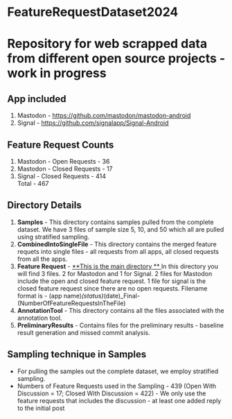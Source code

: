 # FeatureRequestDataset2024

# Repository for web scrapped data from different open source projects - work in progress

## App included 
1. Mastodon - https://github.com/mastodon/mastodon-android
2. Signal - https://github.com/signalapp/Signal-Android

## Feature Request Counts 
1. Mastodon - Open Requests - 36
2. Mastodon - Closed Requests - 17
3. Signal - Closed Requests - 414 <br> Total - 467

## Directory Details 
1. **Samples** - This directory contains samples pulled from the complete dataset. We have 3 files of sample size 5, 10, and 50 which all are pulled using stratified sampling.
2. **CombinedIntoSingleFile** - This directory contains the merged feature requets into single files - all requests from all apps, all closed requests from all the apps.
3. **Feature Request** - <u> **This is the main directory ** </u> In this directory you will find 3 files. 2 for Mastodon and 1 for Signal. 2 files for Mastodon include the open and closed feature request. 1 file for signal is the closed feature request since there are no open requests. Filename format is - (app name)_(status)_(date)_Final-(NumberOfFeatureRequestsInTheFile)
4. **AnnotationTool** - This directory contains all the files associated with the annotation tool.
5. **PreliminaryResults** - Contains files for the preliminary results - baseline result generation and missed commit analysis. 


## Sampling technique in **Samples** 
- For pulling the samples out the complete dataset, we employ stratified sampling.
- Numbers of Feature Requests used in the Sampling - 439 (Open With Discussion = 17; Closed With Discussion = 422) - We only use the feature requests that includes the discussion - at least one added reply to the initial post 

